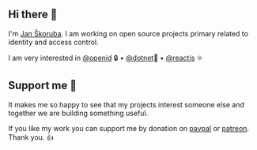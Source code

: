 ## Hi there 👋

I'm [Jan Škoruba](https://skoruba.com). I am working on open source projects primary related to identity and access control. 

I am very interested in [@openid](https://github.com/openin) 🔒 • [@dotnet](https://github.com/dotnet)🚀 • [@reactjs](https://github.com/reactjs) ⚛

## Support me 💖

It makes me so happy to see that my projects interest someone else and together we are building something useful.

If you like my work you can support me by donation on [paypal](https://www.paypal.com/paypalme/skoruba) or [patreon](https://patreon.com/skoruba). Thank you. 👍

